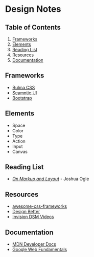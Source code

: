# Design Notes

## Table of Contents

1. [Frameworks](#frameworks)
2. [Elements](#elements)
3. [Reading List](#reading-list)
5. [Resources](#resources)
4. [Documentation](#documentation)

## Frameworks

- [Bulma CSS](https://bulma.io/)
- [Seamntic UI](https://semantic-ui.com/)
- [Bootstrap](https://getbootstrap.com/)

## Elements

- Space
- Color
- Type
- Action
- Input
- Canvas

## Reading List

- [_On Markup and Layout_](https://thoughtbot.com/blog/on-markup-and-layout) - Joshua Ogle

## Resources

- [awesome-css-frameworks](https://github.com/troxler/awesome-css-frameworks)
- [Design Better](https://www.designbetter.co/)
- [Invision DSM Videos](https://www.invisionapp.com/design-system-manager/expert-advice)

## Documentation

- [MDN Developer Docs](https://developer.mozilla.org/en-US/docs/Web)
- [Google Web Fundamentals](https://developers.google.com/web/fundamentals/)
